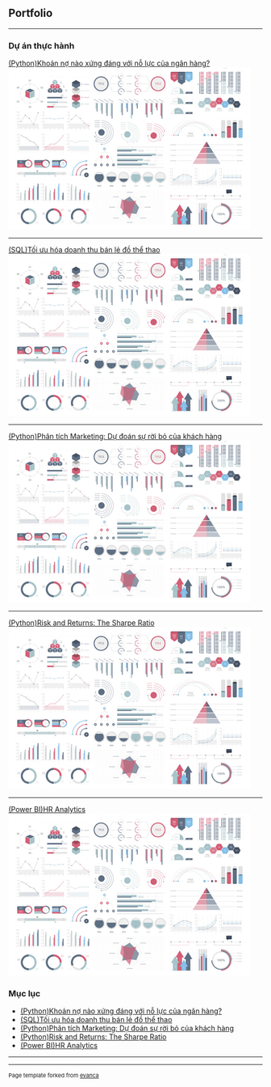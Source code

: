 ## Portfolio

---

### Dự án thực hành

[(Python)Khoản nợ nào xứng đáng với nỗ lực của ngân hàng?](/sample_page)
<img src="images/dummy_thumbnail.jpg?raw=true"/>

---
[(SQL)Tối ưu hóa doanh thu bán lẻ đồ thể thao](/pdf/sample_presentation.pdf)
<img src="images/dummy_thumbnail.jpg?raw=true"/>

---
[(Python)Phân tích Marketing: Dự đoán sự rời bỏ của khách hàng](http://example.com/)
<img src="images/dummy_thumbnail.jpg?raw=true"/>

---
[(Python)Risk and Returns: The Sharpe Ratio](/sample_page)
<img src="images/dummy_thumbnail.jpg?raw=true"/>

---
[(Power BI)HR Analytics](/sample_page)
<img src="images/dummy_thumbnail.jpg?raw=true"/>

### Mục lục

- [(Python)Khoản nợ nào xứng đáng với nỗ lực của ngân hàng?](http://example.com/)
- [(SQL)Tối ưu hóa doanh thu bán lẻ đồ thể thao](http://example.com/)
- [(Python)Phân tích Marketing: Dự đoán sự rời bỏ của khách hàng](http://example.com/)
- [(Python)Risk and Returns: The Sharpe Ratio](http://example.com/)
- [(Power BI)HR Analytics](http://example.com/)

---




---
<p style="font-size:11px">Page template forked from <a href="https://github.com/evanca/quick-portfolio">evanca</a></p>
<!-- Remove above link if you don't want to attibute -->

